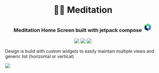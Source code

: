   <h1 align="center">🧘‍♂️ Meditation</h1>
<h3 align="center"> Meditation Home Screen built with jetpack compose <img src="https://github.com/SyedAmmarSohail/MeditationApp/blob/master/art/compose.png" alt="icon" width="30"/></h3>

  <p align="center">
  <img src="https://img.shields.io/badge/kotlin-%237F52FF.svg?style=for-the-badge&logo=kotlin&logoColor=white" /> 
  <img src="https://img.shields.io/badge/Compose-4185f4?style=for-the-badge&logo=compose&logoColor=white" />
  <img src="https://img.shields.io/badge/Android-3DDC84?style=for-the-badge&logo=android&logoColor=white" />  

  </p>

Design is build with custom widgets to easily maintain multiple views and generic list (horizontal or vertical)

![](https://github.com/SyedAmmarSohail/MeditationApp/blob/master/art/meditation_home.gif)
